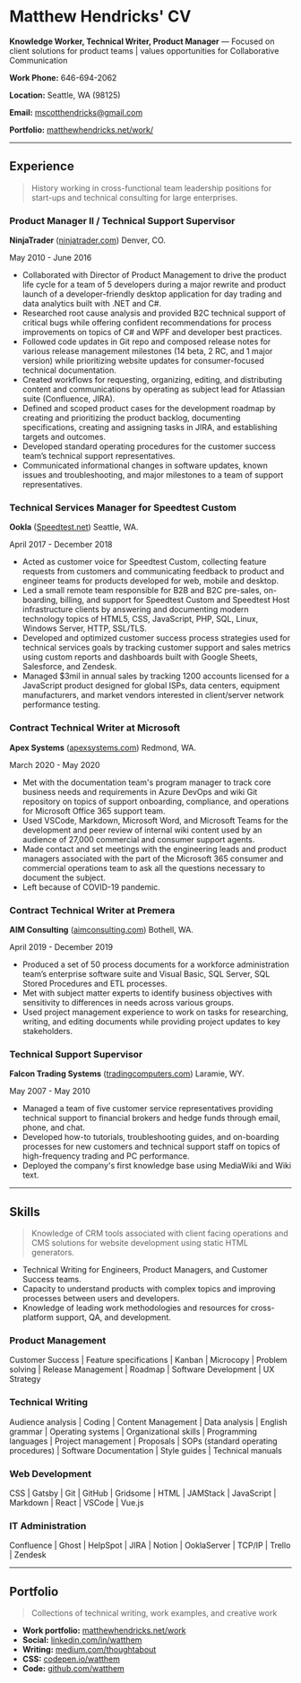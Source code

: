 # Matthew Hendricks' CV

**Knowledge Worker, Technical Writer, Product Manager** — Focused on client solutions for product teams | values opportunities for Collaborative Communication

**Work Phone:** 646-694-2062

**Location:** Seattle, WA (98125)

**Email:** [mscotthendricks@gmail.com](mailto:mscotthendricks@gmail.com)

**Portfolio:** [matthewhendricks.net/work/](https://www.matthewhendricks.net/work)

---

## Experience

> History working in cross-functional team leadership positions for start-ups and technical consulting for large enterprises.

### Product Manager II / Technical Support Supervisor

**NinjaTrader** ([ninjatrader.com](https://www.ninjatrader.com/)) Denver, CO.

May 2010 - June 2016

- Collaborated with Director of Product Management to drive the product life cycle for a team of 5 developers during a major rewrite and product launch of a developer-friendly desktop application for day trading and data analytics built with .NET and C#.
- Researched root cause analysis and provided B2C technical support of critical bugs while offering confident recommendations for process improvements on topics of C# and WPF and developer best practices.
- Followed code updates in Git repo and composed release notes for various release management milestones (14 beta, 2 RC, and 1 major version) while prioritizing website updates for consumer-focused technical documentation.
- Created workflows for requesting, organizing, editing, and distributing content and communications by operating as subject lead for Atlassian suite (Confluence, JIRA).
- Defined and scoped product cases for the development roadmap by creating and prioritizing the product backlog, documenting specifications, creating and assigning tasks in JIRA, and establishing targets and outcomes.
- Developed standard operating procedures for the customer success team’s technical support representatives.
- Communicated informational changes in software updates, known issues and troubleshooting, and major milestones to a team of support representatives.

### Technical Services Manager for Speedtest Custom

**Ookla** ([Speedtest.net](https://www.speedtest.net/)) Seattle, WA.

April 2017 - December 2018

- Acted as customer voice for Speedtest Custom, collecting feature requests from customers and communicating feedback to product and engineer teams for products developed for web, mobile and desktop.
- Led a small remote team responsible for B2B and B2C pre-sales, on-boarding, billing, and support for Speedtest Custom and Speedtest Host infrastructure clients by answering and documenting modern technology topics of HTML5, CSS, JavaScript, PHP, SQL, Linux, Windows Server, HTTP, SSL/TLS.
- Developed and optimized customer success process strategies used for technical services goals by tracking customer support and sales metrics using custom reports and dashboards built with Google Sheets, Salesforce, and Zendesk.
- Managed $3mil in annual sales by tracking 1200 accounts licensed for a JavaScript product designed for global ISPs, data centers, equipment manufacturers, and market vendors interested in client/server network performance testing.

### Contract Technical Writer at Microsoft

**Apex Systems** ([apexsystems.com](https://www.apexsystems.com/)) Redmond, WA.

March 2020 - May 2020

- Met with the documentation team's program manager to track core business needs and requirements in Azure DevOps and wiki Git repository on topics of support onboarding, compliance, and operations for Microsoft Office 365 support team.
- Used VSCode, Markdown, Microsoft Word, and Microsoft Teams for the development and peer review of internal wiki content used by an audience of 27,000 commercial and consumer support agents.
- Made contact and set meetings with the engineering leads and product managers associated with the part of the Microsoft 365 consumer and commercial operations team to ask all the questions necessary to document the subject.
- Left because of COVID-19 pandemic.

### Contract Technical Writer at Premera

**AIM Consulting** ([aimconsulting.com](https://www.aimconsulting.com/)) Bothell, WA.

April 2019 - December 2019

- Produced a set of 50 process documents for a workforce administration team’s enterprise software suite and Visual Basic, SQL Server, SQL Stored Procedures and ETL processes.
- Met with subject matter experts to identify business objectives with sensitivity to differences in needs across various groups.
- Used project management experience to work on tasks for researching, writing, and editing documents while providing project updates to key stakeholders.

### Technical Support Supervisor

**Falcon Trading Systems** ([tradingcomputers.com](https://www.tradingcomputers.com/)) Laramie, WY.

May 2007 - May 2010

- Managed a team of five customer service representatives providing technical support to financial brokers and hedge funds through email, phone, and chat.
- Developed how-to tutorials, troubleshooting guides, and on-boarding processes for new customers and technical support staff on topics of high-frequency trading and PC performance.
- Deployed the company's first knowledge base using MediaWiki and Wiki text.

---

## Skills

> Knowledge of CRM tools associated with client facing operations and CMS solutions for website development using static HTML generators.

- Technical Writing for Engineers, Product Managers, and Customer Success teams.
- Capacity to understand products with complex topics and improving processes between users and developers.
- Knowledge of leading work methodologies and resources for cross-platform support, QA, and development.

### Product Management

Customer Success | Feature specifications | Kanban | Microcopy | Problem solving | Release Management | Roadmap | Software Development | UX Strategy

### Technical Writing

Audience analysis | Coding | Content Management | Data analysis | English grammar | Operating systems | Organizational skills | Programming languages | Project management | Proposals | SOPs (standard operating procedures) | Software Documentation | Style guides | Technical manuals

### Web Development

CSS | Gatsby | Git | GitHub | Gridsome | HTML | JAMStack | JavaScript | Markdown | React | VSCode | Vue.js

### IT Administration

Confluence | Ghost | HelpSpot | JIRA | Notion | OoklaServer | TCP/IP | Trello | Zendesk

---

## Portfolio

> Collections of technical writing, work examples, and creative work

- **Work portfolio:** [matthewhendricks.net/work](https://www.matthewhendricks.net/work/)
- **Social:** [linkedin.com/in/watthem](https://www.linkedin.com/in/watthem)
- **Writing:** [medium.com/thoughtabout](https://www.medium.com/@thoughtabout)
- **CSS:** [codepen.io/watthem](https://www.codepen.io/watthem)
- **Code:** [github.com/watthem](https://www.github.com/watthem)